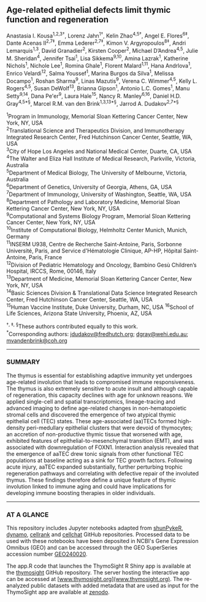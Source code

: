 ## Age-related epithelial defects limit thymic function and regeneration 
Anastasia I. Kousa<sup>1,2,3†</sup>, Lorenz Jahn<sup>1†</sup>, Kelin Zhao<sup>4,5†</sup>, Angel E. Flores<sup>6‡</sup>, Dante Acenas II<sup>2,7‡</sup>, Emma Lederer<sup>2,7‡</sup>, Kimon V. Argyropoulos<sup>8‡</sup>, Andri Lemarquis<sup>1,3</sup>, David Granadier<sup>2</sup>, Kirsten Cooper<sup>2</sup>, Michael D’Andrea<sup>4,5</sup>, Julie M. Sheridan<sup>4</sup>, Jennifer Tsai<sup>1</sup>, Lisa Sikkema<sup>9,10</sup>, Amina Lazrak<sup>1</sup>, Katherine Nichols<sup>1</sup>, Nichole Lee<sup>1</sup>, Romina Ghale<sup>1</sup>, Florent Malard<sup>1,11</sup>, Hana Andrlova<sup>1</sup>, Enrico Velardi<sup>12</sup>, Salma Youssef<sup>1</sup>, Marina Burgos da Silva<sup>1</sup>, Melissa Docampo<sup>1</sup>, Roshan Sharma<sup>9</sup>, Linas Mazutis<sup>9</sup>, Verena C. Wimmer<sup>4,5</sup>, Kelly L. Rogers<sup>4,5</sup>, Susan DeWolf<sup>13</sup>, Brianna Gipson<sup>1</sup>, Antonio L.C. Gomes<sup>1</sup>, Manu Setty<sup>9,14</sup>, Dana Pe'er<sup>9</sup>, Laura Hale<sup>15</sup>, Nancy R. Manley<sup>6,16</sup>, Daniel H.D. Gray<sup>4,5*§</sup>,  Marcel R.M. van den Brink<sup>1,3,13*§</sup>, Jarrod A. Dudakov<sup>2,7*§</sup> 

<sup>1</sup>Program in Immunology, Memorial Sloan Kettering Cancer Center, New York, NY, USA  
<sup>2</sup>Translational Science and Therapeutics Division, and Immunotherapy Integrated Research Center, Fred Hutchinson Cancer Center, Seattle, WA, USA  
<sup>3</sup>City of Hope Los Angeles and National Medical Center, Duarte, CA, USA  
<sup>4</sup>The Walter and Eliza Hall Institute of Medical Research, Parkville, Victoria, Australia  
<sup>5</sup>Department of Medical Biology, The University of Melbourne, Victoria, Australia  
<sup>6</sup>Department of Genetics, University of Georgia, Athens, GA, USA  
<sup>7</sup>Department of Immunology, University of Washington, Seattle, WA, USA   
<sup>8</sup>Department of Pathology and Laboratory Medicine, Memorial Sloan Kettering Cancer Center, New York, NY, USA  
<sup>9</sup>Computational and Systems Biology Program, Memorial Sloan Kettering Cancer Center, New York, NY, USA  
<sup>10</sup>Institute of Computational Biology, Helmholtz Center Munich, Munich, Germany  
<sup>11</sup>INSERM U938, Centre de Recherche Saint-Antoine, Paris, Sorbonne Université, Paris, and Service d'Hématologie Clinique, AP-HP, Hôpital Saint-Antoine, Paris, France  
<sup>12</sup>Division of Pediatric Hematology and Oncology, Bambino Gesù Children’s Hospital, IRCCS, Rome, 00146, Italy  
<sup>13</sup>Department of Medicine, Memorial Sloan Kettering Cancer Center, New York, NY, USA  
<sup>14</sup>Basic Sciences Division & Translational Data Science Integrated Research Center, Fred Hutchinson Cancer Center, Seattle, WA, USA  
<sup>15</sup>Human Vaccine Institute, Duke University, Durham, NC, USA 
<sup>16</sup>School of Life Sciences, Arizona State University, Phoenix, AZ, USA

<sup>†, ‡, §</sup>These authors contributed equally to this work.  
<sup>*</sup>Corresponding authors: jdudakov@fredhutch.org; dgray@wehi.edu.au; mvandenbrink@coh.org

<hr>

### SUMMARY

The thymus is essential for establishing adaptive immunity yet undergoes age-related involution that leads to compromised immune responsiveness. The thymus is also extremely sensitive to acute insult and although capable of regeneration, this capacity declines with age for unknown reasons. We applied single-cell and spatial transcriptomics, lineage-tracing and advanced imaging to define age-related changes in non-hematopoietic stromal cells and discovered the emergence of two atypical thymic epithelial cell (TEC) states. These age-associated (aa)TECs formed high-density peri-medullary epithelial clusters that were devoid of thymocytes; an accretion of non-productive thymic tissue that worsened with age, exhibited features of epithelial-to-mesenchymal transition (EMT), and was associated with downregulation of FOXN1. Interaction analysis revealed that the emergence of aaTEC drew tonic signals from other functional TEC populations at baseline acting as a sink for TEC growth factors. Following acute injury, aaTEC expanded substantially, further perturbing trophic regeneration pathways and correlating with defective repair of the involuted thymus. These findings therefore define a unique feature of thymic involution linked to immune aging and could have implications for developing immune boosting therapies in older individuals.

<hr>

### AT A GLANCE
This repository includes Jupyter notebooks adapted from [shunPykeR](https://github.com/kousaa/shunPykeR), [dynamo](https://github.com/aristoteleo/dynamo-release), [cellrank](https://github.com/theislab/cellrank) and [cellchat](https://github.com/sqjin/CellChat) GitHub repositories. Processed data to be used with these notebooks have been deposited in NCBI's Gene Expression Omnibus (GEO) and can be accessed through the GEO SuperSeries accession number [GEO240020](https://www.ncbi.nlm.nih.gov/geo/query/acc.cgi?acc=GSE240020).

The app.R code that launches the ThymoSight R Shiny app is available at the [thymosight](https://github.com/FredHutch/thymosight) GitHub repository. The server hosting the interactive app can be accessed at [www.thymosight.org](www.thymosight.org). The re-analyzed public datasets with added metadata that are used as input for the ThymoSight app are available at [zenodo](https://zenodo.org/records/12516405).


